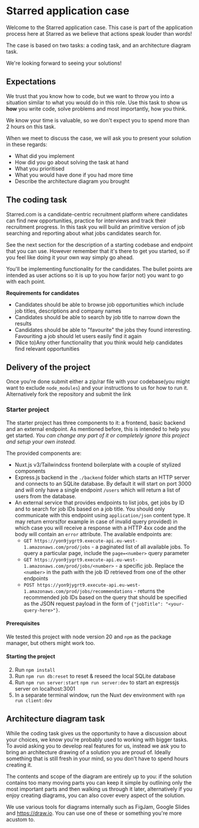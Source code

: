 # Starred application case

Welcome to the Starred application case. This case is part of the application process here at Starred as we believe that actions speak louder than words!

The case is based on two tasks: a coding task, and an architecture diagram task.

We're looking forward to seeing your solutions!

## Expectations

We trust that you know how to code, but we want to throw you into a situation similar to what you would do in this role. Use this task to show us **how** you write code, solve problems and most importantly, how you think.

We know your time is valuable, so we don't expect you to spend more than 2 hours on this task.

When we meet to discuss the case, we will ask you to present your solution in these regards:

- What did you implement
- How did you go about solving the task at hand
- What you prioritised
- What you would have done if you had more time
- Describe the architecture diagram you brought

## The coding task

Starred.com is a candidate-centric recruitment platform where candidates can find new opportunities, practice for interviews and track their recruitment progress. In this task you will build an primitive version of job searching and reporting about what jobs candidates search for.

See the next section for the description of a starting codebase and endpoint that you can use. However remember that it's there to get you started, so if you feel like doing it your own way simply go ahead.

You'll be implementing functionality for the candidates. The bullet points are intended as user actions so it is up to you how far(or not) you want to go with each point. 

**Requirements for candidates**

- Candidates should be able to browse job opportunities which include job titles, descriptions and company names
- Candidates should be able to search by job title to narrow down the results
- Candidates should be able to "favourite" the jobs they found interesting. Favouriting a job should let users easily find it again
- (Nice to)Any other functionality that you think would help candidates find relevant opportunities

## Delivery of the project

Once you're done submit either a zip/rar file with your codebase(you might want to exclude `node_modules`) and your instructions to us for how to run it. Alternatively fork the repository and submit the link

### Starter project

The starter project has three components to it: a frontend, basic backend and an external endpoint. As mentioned before, this is intended to help you get started. _You can change any part of it or completely ignore this project and setup your own instead._

The provided components are:

- Nuxt.js v3/Tailwindcss frontend boilerplate with a couple of stylized components
- Express.js backend in the `./backend` folder which starts an HTTP server and connects to an SQLite database. By default it will start on port 3000 and will only have a single endpoint `/users` which will return a list of users from the database.
- An external service that provides endpoints to list jobs, get jobs by ID and to search for job IDs based on a job title. You should only communicate with this endpoint using `application/json` content type. It may return errors(for example in case of invalid query provided) in which case you will receive a response with a HTTP 4xx code and the body will contain an `error` attribute. The available endpoints are:
  - `GET https://yon9jygrt9.execute-api.eu-west-1.amazonaws.com/prod/jobs` - a paginated list of all available jobs. To query a particular page, include the `page=<number>` query parameter
  - `GET https://yon9jygrt9.execute-api.eu-west-1.amazonaws.com/prod/jobs/<number>` - a specific job. Replace the `<number>` in the path with the job ID retrieved from one of the other endpoints
  - `POST https://yon9jygrt9.execute-api.eu-west-1.amazonaws.com/prod/jobs/recommendations` - returns the recommended job IDs based on the query that should be specified as the JSON request payload in the form of `{"jobTitle": "<your-query-here>"}`.

#### Prerequisites

We tested this project with node version 20 and `npm` as the package manager, but others might work too.

#### Starting the project

2. Run `npm install`
3. Run `npm run db:reset` to reset & reseed the local SQLite database
4. Run `npm run server:start` `npm run server:dev` to start an expressjs server on localhost:3001
5. In a separate terminal window, run the Nuxt dev environment with `npm run client:dev`

## Architecture diagram task

While the coding task gives us the opportunity to have a discussion about your choices, we know you're probably used to working with bigger tasks. To avoid asking you to develop real features for us, instead we ask you to bring an architecture drawing of a solution you are proud of. Ideally something that is still fresh in your mind, so you don't have to spend hours creating it.

The contents and scope of the diagram are entirely up to you: if the solution contains too many moving parts you can keep it simple by outlining only the most important parts and then walking us through it later, alternatively if you enjoy creating diagrams, you can also cover every aspect of the solution.

We use various tools for diagrams internally such as FigJam, Google Slides and https://draw.io. You can use one of these or something you're more acustom to.
